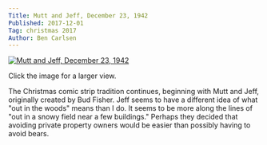 ```yaml
---
Title: Mutt and Jeff, December 23, 1942
Published: 2017-12-01
Tag: christmas 2017
Author: Ben Carlsen
---
```


[![Mutt and Jeff, December 23, 1942](http://blog.arkholt.com/media/decstrips2017/1-muttjeff-19421223.jpg)](http://blog.arkholt.com/media/decstrips2017/1-muttjeff-19421223.jpg)

Click the image for a larger view.

The Christmas comic strip tradition continues, beginning with Mutt and Jeff, originally created by Bud Fisher. Jeff seems to have a different idea of what "out in the woods" means than I do. It seems to be more along the lines of "out in a snowy field near a few buildings." Perhaps they decided that avoiding private property owners would be easier than possibly having to avoid bears.

